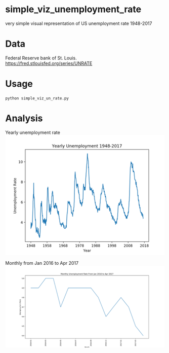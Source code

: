 # simple_viz_unemployment_rate
very simple visual representation of US unemployment rate 1948-2017

# Data
Federal Reserve bank of St. Louis. https://fred.stlouisfed.org/series/UNRATE

# Usage
`python simple_viz_un_rate.py`

# Analysis
Yearly unemployment rate
![](images/yearly_unemployment.png)

Monthly from Jan 2016 to Apr 2017
![](images/monthly_unemployment.png)


